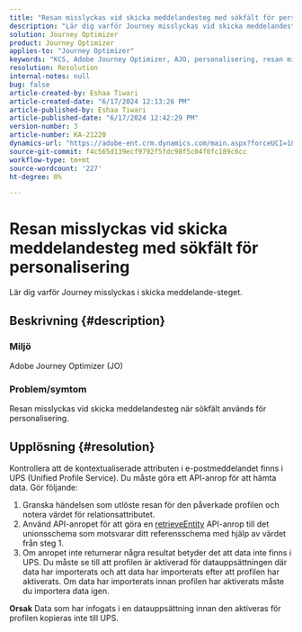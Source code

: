 ```yaml
---
title: "Resan misslyckas vid skicka meddelandesteg med sökfält för personalisering"
description: "Lär dig varför Journey misslyckas vid skicka meddelandesteg när sökfält används för personalisering."
solution: Journey Optimizer
product: Journey Optimizer
applies-to: "Journey Optimizer"
keywords: "KCS, Adobe Journey Optimizer, AJO, personalisering, resan misslyckas"
resolution: Resolution
internal-notes: null
bug: false
article-created-by: Eshaa Tiwari
article-created-date: "6/17/2024 12:13:26 PM"
article-published-by: Eshaa Tiwari
article-published-date: "6/17/2024 12:42:29 PM"
version-number: 3
article-number: KA-21220
dynamics-url: "https://adobe-ent.crm.dynamics.com/main.aspx?forceUCI=1&pagetype=entityrecord&etn=knowledgearticle&id=632632fa-a22c-ef11-840a-6045bd029b18"
source-git-commit: f4c565d139ecf9792f5fdc98f5c04f0fc189c6cc
workflow-type: tm+mt
source-wordcount: '227'
ht-degree: 0%

---
```


# Resan misslyckas vid skicka meddelandesteg med sökfält för personalisering


Lär dig varför Journey misslyckas i skicka meddelande-steget.

## Beskrivning {#description}


### <b>Miljö</b>

Adobe Journey Optimizer (JO)

### <b>Problem/symtom</b>

Resan misslyckas vid skicka meddelandesteg när sökfält används för personalisering.


## Upplösning {#resolution}


Kontrollera att de kontextualiserade attributen i e-postmeddelandet finns i UPS (Unified Profile Service). Du måste göra ett API-anrop för att hämta data. Gör följande:

1. Granska händelsen som utlöste resan för den påverkade profilen och notera värdet för relationsattributet.
2. Använd API-anropet för att göra en [retrieveEntity](https://developer.adobe.com/experience-platform-apis/references/profile/#tag/Entities/operation/retrieveEntity) API-anrop till det unionsschema som motsvarar ditt referensschema med hjälp av värdet från steg 1.
3. Om anropet inte returnerar några resultat betyder det att data inte finns i UPS. Du måste se till att profilen är aktiverad för datauppsättningen där data har importerats och att data har importerats efter att profilen har aktiverats. Om data har importerats innan profilen har aktiverats måste du importera data igen.



<b>Orsak</b>
Data som har infogats i en datauppsättning innan den aktiveras för profilen kopieras inte till UPS.
